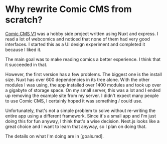 # Why rewrite Comic CMS from scratch?

[Comic CMS V1](https://github.com/RitzyMage/comic-cms) was a hobby side project written using Nuxt and express. I read a lot of webcomics and noticed that none of them had very good interfaces. I started this as a UI design experiment and completed it because I liked it. 

The main goal was to make reading comics a better experience. I think that it succeeded in that. 

However, the first version has a few problems. The biggest one is the install size. Nuxt has over 600 dependencies in its tree alone. With the other modules I was using, the app installed over 1400 modules and took up over a gigabyte of storage space. On my small server, this was a lot and I ended up removing the example site from my server. I didn't expect many people to use Comic CMS, I certainly hoped it was something _I_ could use. 

Unfortunately, that's not a simple problem to solve without re-writing the entire app using a different framework. Since it's a small app and I'm just doing this for fun anyway, I think that's a wise decision. Next.js looks like a great choice and I want to learn that anyway, so I plan on doing that.

The details on what I'm doing are in [goals.md].
